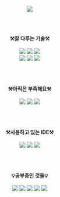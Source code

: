 <p align="center" display="inline-block">
  <img src="https://github-readme-stats.vercel.app/api?username=davemins&theme=graywhite&show_icons=true">
</p><br><br>

<p align="center" display="inline-block">
    <Strong>⚒️잘 다루는 기술⚒️</Strong><br><br>
    <img src="https://img.shields.io/badge/-Python-grey?style=for-the-badge&logo=Python">
    <img src="https://img.shields.io/badge/-Django-grey?style=for-the-badge&logo=Django">
    <img src="https://img.shields.io/badge/-MySQL-grey?style=for-the-badge&logo=mysql">
    <br>
    <img src="https://img.shields.io/badge/-Git-grey?style=for-the-badge&logo=git">
    <img src="https://img.shields.io/badge/-GitHub-grey?style=for-the-badge&logo=github">
    <img src="https://img.shields.io/badge/-notion-grey?style=for-the-badge&logo=notion">
</p><br><br>

<p align="center" display="inline-block">
    <Strong>⚒️아직은 부족해요⚒️</Strong><br><br>
    <img src="https://img.shields.io/badge/-HTML5-grey?style=for-the-badge&logo=html5"> 
    <img src="https://img.shields.io/badge/-CSS3-grey?style=for-the-badge&logo=css3"> 
    <img src="https://img.shields.io/badge/-JavaScript-grey?style=for-the-badge&logo=javascript">
</p><br><br>

<p align="center" display="inline-block">
    <Strong>⚒️사용하고 있는 IDE⚒️</Strong><br><br>
    <img src="https://img.shields.io/badge/-VSCode-grey?style=for-the-badge&logo=VSCode">
    <img src="https://img.shields.io/badge/-intellij-grey?style=for-the-badge&logo=intellij">
    <img src="https://img.shields.io/badge/-PyCharm-grey?style=for-the-badge&logo=PyCharm">
</p><br><br>

<p align="center" display="inline-block">
    <Strong>💡공부중인 것들💡</Strong><br><br>
    <img src="https://img.shields.io/badge/-JAVA-grey?style=for-the-badge&logo=JAVA">
    <img src="https://img.shields.io/badge/-Spring-grey?style=for-the-badge&logo=Spring">
    <img src="https://img.shields.io/badge/-SpringBoot-grey?style=for-the-badge&logo=SpringBoot">
    <img src="https://img.shields.io/badge/-Linux-grey?style=for-the-badge&logo=Linux">
    <img src="https://img.shields.io/badge/-Ubuntu-grey?style=for-the-badge&logo=Ubuntu">
</p><br><br>
